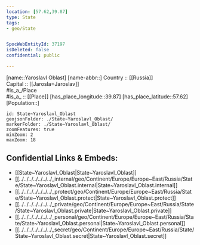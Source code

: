 ```yaml
---
location: [57.62,39.87] 
type: State
tags:
- geo/State


SpocWebEntityId: 37197
isDeleted: false
confidential: public

---
```

[name::Yaroslavl Oblast] 
[name-abbr::] 
Country :: [[Russia]]  
Capital :: [[Jarosla=Jaroslav]]  
#is_a_/Place  
#is_a_ :: [[Place]] 
[has_place_longitude::39.87] 
[has_place_latitude::57.62] 
[Population::] 



```leaflet
id: State~Yaroslavl_Oblast
geojsonFolder: ./State~Yaroslavl_Oblast/
markerFolder: ./State~Yaroslavl_Oblast/
zoomFeatures: true 
minZoom: 2 
maxZoom: 18
```


## Confidential Links & Embeds: 
- [[State~Yaroslavl_Oblast|State~Yaroslavl_Oblast]]  
- [[../../../../../../../_internal/geo/Continent/Europe/Europe~East/Russia/State/State~Yaroslavl_Oblast.internal|State~Yaroslavl_Oblast.internal]] 
- [[../../../../../../../_protect/geo/Continent/Europe/Europe~East/Russia/State/State~Yaroslavl_Oblast.protect|State~Yaroslavl_Oblast.protect]] 
- [[../../../../../../../_private/geo/Continent/Europe/Europe~East/Russia/State/State~Yaroslavl_Oblast.private|State~Yaroslavl_Oblast.private]] 
- [[../../../../../../../_personal/geo/Continent/Europe/Europe~East/Russia/State/State~Yaroslavl_Oblast.personal|State~Yaroslavl_Oblast.personal]] 
- [[../../../../../../../_secret/geo/Continent/Europe/Europe~East/Russia/State/State~Yaroslavl_Oblast.secret|State~Yaroslavl_Oblast.secret]] 
